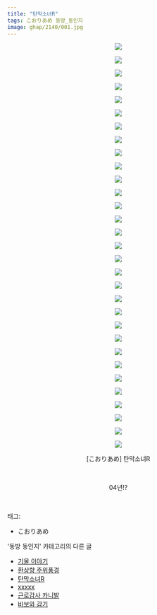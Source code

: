 ```yaml
---
title: "탄막소녀R"
tags: こおりあめ 동방_동인지
image: ghap/2140/001.jpg
---
```

<div class="article">
<p style="text-align: center; clear: none; float: none;"><img src="{{ site.nasurl }}/ghap/2140/001.jpg"/></p>
<p style="text-align: center; clear: none; float: none;"><img src="{{ site.nasurl }}/ghap/2140/002.jpg"/></p>
<p style="text-align: center; clear: none; float: none;"><img src="{{ site.nasurl }}/ghap/2140/003.jpg"/></p>
<p style="text-align: center; clear: none; float: none;"><img src="{{ site.nasurl }}/ghap/2140/004.jpg"/></p>
<p style="text-align: center; clear: none; float: none;"><img src="{{ site.nasurl }}/ghap/2140/005.jpg"/></p>
<p style="text-align: center; clear: none; float: none;"><img src="{{ site.nasurl }}/ghap/2140/006.jpg"/></p>
<p style="text-align: center; clear: none; float: none;"><img src="{{ site.nasurl }}/ghap/2140/007.jpg"/></p>
<p style="text-align: center; clear: none; float: none;"><img src="{{ site.nasurl }}/ghap/2140/008.jpg"/></p>
<p style="text-align: center; clear: none; float: none;"><img src="{{ site.nasurl }}/ghap/2140/009.jpg"/></p>
<p style="text-align: center; clear: none; float: none;"><img src="{{ site.nasurl }}/ghap/2140/010.jpg"/></p>
<p style="text-align: center; clear: none; float: none;"><img src="{{ site.nasurl }}/ghap/2140/011.jpg"/></p>
<p style="text-align: center; clear: none; float: none;"><img src="{{ site.nasurl }}/ghap/2140/012.jpg"/></p>
<p style="text-align: center; clear: none; float: none;"><img src="{{ site.nasurl }}/ghap/2140/013.jpg"/></p>
<p style="text-align: center; clear: none; float: none;"><img src="{{ site.nasurl }}/ghap/2140/014.jpg"/></p>
<p style="text-align: center; clear: none; float: none;"><img src="{{ site.nasurl }}/ghap/2140/015.jpg"/></p>
<p style="text-align: center; clear: none; float: none;"><img src="{{ site.nasurl }}/ghap/2140/016.jpg"/></p>
<p style="text-align: center; clear: none; float: none;"><img src="{{ site.nasurl }}/ghap/2140/017.jpg"/></p>
<p style="text-align: center; clear: none; float: none;"><img src="{{ site.nasurl }}/ghap/2140/018.jpg"/></p>
<p style="text-align: center; clear: none; float: none;"><img src="{{ site.nasurl }}/ghap/2140/019.jpg"/></p>
<p style="text-align: center; clear: none; float: none;"><img src="{{ site.nasurl }}/ghap/2140/020.jpg"/></p>
<p style="text-align: center; clear: none; float: none;"><img src="{{ site.nasurl }}/ghap/2140/021.jpg"/></p>
<p style="text-align: center; clear: none; float: none;"><img src="{{ site.nasurl }}/ghap/2140/022.jpg"/></p>
<p style="text-align: center; clear: none; float: none;"><img src="{{ site.nasurl }}/ghap/2140/023.jpg"/></p>
<p style="text-align: center; clear: none; float: none;"><img src="{{ site.nasurl }}/ghap/2140/024.jpg"/></p>
<p style="text-align: center; clear: none; float: none;"><img src="{{ site.nasurl }}/ghap/2140/025.jpg"/></p>
<p style="text-align: center; clear: none; float: none;"><img src="{{ site.nasurl }}/ghap/2140/026.jpg"/></p>
<p style="text-align: center; clear: none; float: none;"><img src="{{ site.nasurl }}/ghap/2140/027.jpg"/></p>
<p style="text-align: center; clear: none; float: none;"><img src="{{ site.nasurl }}/ghap/2140/028.jpg"/></p>
<p style="text-align: center; clear: none; float: none;"><img src="{{ site.nasurl }}/ghap/2140/029.jpg"/></p>
<p style="text-align: center; clear: none; float: none;"><img src="{{ site.nasurl }}/ghap/2140/030.jpg"/></p>
<p style="text-align: center; clear: none; float: none;"><img src="{{ site.nasurl }}/ghap/2140/031.jpg"/></p>
<p style="text-align: center; clear: none; float: none;">[こおりあめ] 탄막소녀R</p>
<p style="text-align: center; clear: none; float: none;"><br/></p>
<p style="text-align: center; clear: none; float: none;">04년!?</p>
<p><br/></p>
</div><div class="tagTrail">
<p>태그: </p>
<ul>
<li>こおりあめ</li>
</ul>
</div><div class="another">
<p>'동방 동인지' 카테고리의 다른 글</p>
<ul>
<li><a href="/2016-09-12-ghap_2142">기물 이야기</a></li>
<li><a href="/2016-09-12-ghap_2141">환상향 주위풍경</a></li>
<li><a href="/2016-09-12-ghap_2140">탄막소녀R</a></li>
<li><a href="/2016-09-12-ghap_2139">xxxxx</a></li>
<li><a href="/2016-09-12-ghap_2138">근로감사 카니발</a></li>
<li><a href="/2016-09-12-ghap_2137">바보와 감기</a></li>
</ul>
</div><div class="cb_module cb_fluid">
<div class="cb_wrt cb_profile">
</div><!-- commentList close -->
</div>